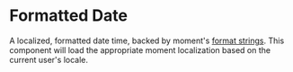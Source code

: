 # Formatted Date

A localized, formatted date time, backed by moment's [format strings](http://momentjs.com/docs/#/displaying/format/).
This component will load the appropriate moment localization based on the current user's locale.

